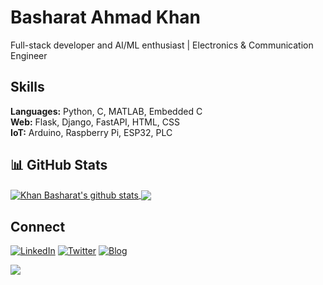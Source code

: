 # Basharat Ahmad Khan

Full-stack developer and AI/ML enthusiast | Electronics & Communication Engineer


## Skills
**Languages:** Python, C, MATLAB, Embedded C  
**Web:** Flask, Django, FastAPI, HTML, CSS  
**IoT:** Arduino, Raspberry Pi, ESP32, PLC



## 📊 GitHub Stats

<a href="https://github.com/khanbasharat3a1/github-readme-stats">
  <img align="center" src="https://github-readme-stats.anuraghazra1.vercel.app/api?username=khanbasharat3a1&show_icons=true&include_all_commits=true&theme=chartreuse-dark&cache" alt="Khan Basharat's github stats" />
</a>
<a href="https://github.com/khanbasharat3a1/github-readme-stats">
  <img align="center" src="https://github-readme-stats.vercel.app/api/top-langs/?username=khanbasharat3a1&layout=compact&theme=chartreuse-dark&cache" />
</a>



## Connect
[![LinkedIn](https://img.shields.io/badge/LinkedIn-0A66C2?style=flat&logo=linkedin&logoColor=white)](https://www.linkedin.com/in/khanbasharat/)
[![Twitter](https://img.shields.io/badge/Twitter-1DA1F2?style=flat&logo=twitter&logoColor=white)](https://x.com/KhanBasharat3a1)
[![Blog](https://img.shields.io/badge/Blog-FF5722?style=flat&logo=blogger&logoColor=white)](https://www.techinsiderplus.com)

![](https://github-readme-streak-stats.herokuapp.com/?user=khanbasharat3a1&theme=dark&hide_border=false)<br/>

